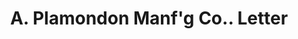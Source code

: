 ---
doi: 10.7916/D8RV20R3
date_other: '1903'
date_other_textual: '1903'
form: correspondence
genre:
- Letters (correspondence)
name:
- A. Plamondon Manf'g Co.
object_in_context_url: https://biggert.cul.columbia.edu/items/view/ave_biggert_00153
subject_hierarchical_geographic:
- Chicago, Illinois, United States
subject_name:
- A. Plamondon Manf'g Co.
title: A. Plamondon Manf'g Co.. Letter
sort_title: A. Plamondon Manf'g Co.. Letter
call_number: ave_biggert_00153
coordinates:
- 41.83694444444445,-87.68472222222222
pid: ave_biggert_00153
identifiers: ave_biggert_00153
thumbnail: https://derivativo-3.library.columbia.edu/iiif/2/ldpd:344994/full/!256,256/0/native.jpg
permalink: "/biggert/ave_biggert_00153/"
layout: iiif-image-page
---